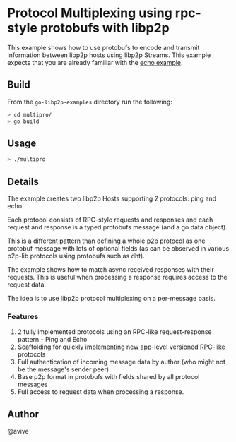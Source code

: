 # Protocol Multiplexing using rpc-style protobufs with libp2p

This example shows how to use protobufs to encode and transmit information between libp2p hosts using libp2p Streams.
This example expects that you are already familiar with the [echo example](https://github.com/libp2p/go-libp2p-examples/tree/master/echo).

## Build

From the `go-libp2p-examples` directory run the following:

```sh
> cd multipro/
> go build
```

## Usage

```sh
> ./multipro
```

## Details

The example creates two libp2p Hosts supporting 2 protocols: ping and echo.

Each protocol consists of RPC-style requests and responses and each request and response is a typed protobufs message (and a go data object).

This is a different pattern than defining a whole p2p protocol as one protobuf message with lots of optional fields (as can be observed in various p2p-lib protocols using protobufs such as dht).

The example shows how to match async received responses with their requests. This is useful when processing a response requires access to the request data.

The idea is to use libp2p protocol multiplexing on a per-message basis.

### Features
1. 2 fully implemented protocols using an RPC-like request-response pattern - Ping and Echo
2. Scaffolding for quickly implementing new app-level versioned RPC-like protocols
3. Full authentication of incoming message data by author (who might not be the message's sender peer)
4. Base p2p format in protobufs with fields shared by all protocol messages
5. Full access to request data when processing a response.

## Author
@avive
